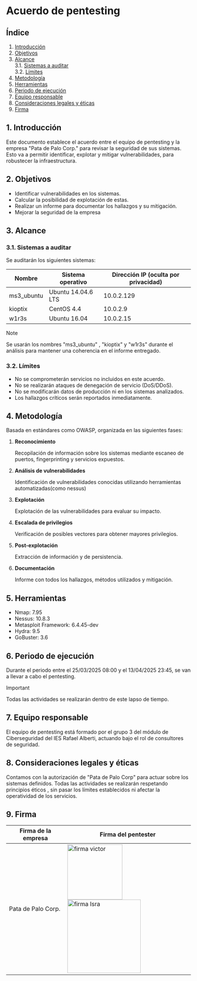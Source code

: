 # Acuerdo de pentesting

## Índice

1. [Introducción](#1-introducción)
2. [Objetivos](#2-objetivos)
3. [Alcance](#3-alcance)  
   3.1. [Sistemas a auditar](#31-sistemas-a-auditar)  
   3.2. [Límites](#32-límites)
4. [Metodología](#4-metodología)
5. [Herramientas](#5-herramientas)
6. [Periodo de ejecución](#6-periodo-de-ejecución)
7. [Equipo responsable](#7-equipo-responsable)
8. [Consideraciones legales y éticas](#8-consideraciones-legales-y-éticas)
9. [Firma](#9-firma)

## 1. Introducción

Este documento establece el acuerdo entre el equipo de pentesting y la empresa "Pata de Palo Corp." para revisar la seguridad de sus sistemas. Esto va a permitir identificar, explotar y mitigar vulnerabilidades, para robustecer la infraestructura.

## 2. Objetivos

- Identificar vulnerabilidades en los sistemas.
- Calcular la posibilidad de explotación de estas.
- Realizar un informe para documentar los hallazgos y su mitigación.
- Mejorar la seguridad de la empresa

## 3. Alcance

### 3.1. Sistemas a auditar

Se auditarán los siguientes sistemas:

| Nombre        | Sistema operativo   | Dirección IP (oculta por privacidad) |
| ------------- | ------------------- | ------------------------------------ |
| ms3_ubuntu    | Ubuntu 14.04.6 LTS  | 10.0.2.129                           |
| kioptix       | CentOS 4.4          | 10.0.2.9                             |
| w1r3s         | Ubuntu 16.04        | 10.0.2.15                            |

> [!NOTE]  
> Se usarán los nombres "ms3_ubuntu" , "kioptix" y "w1r3s" durante el análisis para mantener una coherencia en el informe entregado.

### 3.2. Límites

- No se comprometerán servicios no incluidos en este acuerdo.
- No se realizarán ataques de denegación de servicio (DoS/DDoS).
- No se modificarán datos de producción ni en los sistemas analizados.
- Los hallazgos críticos serán reportados inmediatamente.

## 4. Metodología

Basada en estándares como OWASP, organizada en las siguientes fases:

1. **Reconocimiento**

   Recopilación de información sobre los sistemas mediante escaneo de puertos, fingerprinting y servicios expuestos.

2. **Análisis de vulnerabilidades**

   Identificación de vulnerabilidades conocidas utilizando herramientas automatizadas(como nessus)

3. **Explotación**

   Explotación de las vulnerabilidades para evaluar su impacto.

4. **Escalada de privilegios**

   Verificación de posibles vectores para obtener mayores privilegios.

5. **Post-explotación**

   Extracción de información y de persistencia.

6. **Documentación**

   Informe con todos los hallazgos, métodos utilizados y mitigación.

## 5. Herramientas

- Nmap: 7.95
- Nessus: 10.8.3
- Metasploit Framework: 6.4.45-dev
- Hydra: 9.5
- GoBuster: 3.6

## 6. Periodo de ejecución

Durante el periodo entre el 25/03/2025 08:00 y el 13/04/2025 23:45, se van a llevar a cabo el pentesting.

> [!IMPORTANT]  
> Todas las actividades se realizarán dentro de este lapso de tiempo.

## 7. Equipo responsable

El equipo de pentesting está formado por el grupo 3 del módulo de Ciberseguridad del IES Rafael Alberti, actuando bajo el rol de consultores de seguridad.

## 8. Consideraciones legales y éticas

Contamos con la autorización de "Pata de Palo Corp" para actuar sobre los sistemas definidos. Todas las actividades se realizarán respetando principios éticos , sin pasar los límites establecidos ni afectar la operatividad de los servicios.

## 9. Firma

| Firma de la empresa | Firma del pentester                                                                                                                   |
| ------------------- | --------------------------------------------------------------------------------------------------------------------------------------|
| Pata de Palo Corp.  | <img src="img/victorSignWhite.png" alt="firma victor" width="150"/> <img src="img/israelSignWhite.png" alt="firma Isra" width="200"/> |
